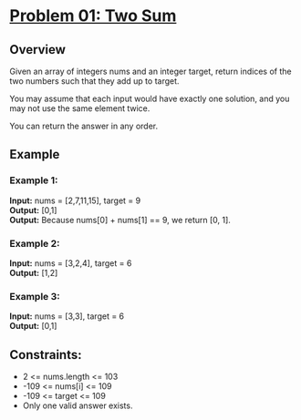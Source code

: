 # [Problem 01: Two Sum](https://leetcode.com/problems/two-sum/)
## Overview
Given an array of integers nums and an integer target, return indices of the two numbers such that they add up to target.

You may assume that each input would have exactly one solution, and you may not use the same element twice.

You can return the answer in any order.

 
## Example
### Example 1:

**Input:** nums = [2,7,11,15], target = 9  
**Output:** [0,1]  
**Output:** Because nums[0] + nums[1] == 9, we return [0, 1].

### Example 2:

**Input:** nums = [3,2,4], target = 6  
**Output:** [1,2]

### Example 3:

**Input:** nums = [3,3], target = 6  
**Output:** [0,1]
 

## Constraints:

- 2 <= nums.length <= 103  
- -109 <= nums[i] <= 109  
- -109 <= target <= 109  
- Only one valid answer exists.  